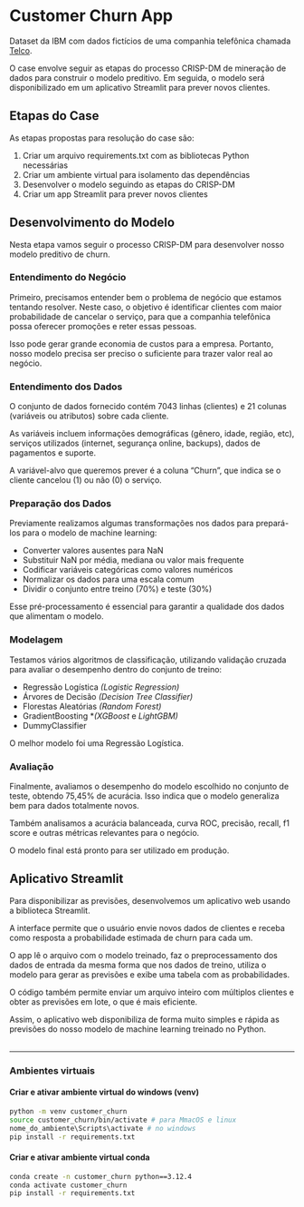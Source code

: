 # Customer Churn App

Dataset da IBM com dados fictícios de uma companhia telefônica chamada [Telco](https://www.kaggle.com/datasets/blastchar/telco-customer-churn).

O case envolve seguir as etapas do processo CRISP-DM de mineração de dados para construir o modelo preditivo. Em seguida, o modelo será disponibilizado em um aplicativo Streamlit para prever novos clientes.

## Etapas do Case

As etapas propostas para resolução do case são:

1. Criar um arquivo requirements.txt com as bibliotecas Python necessárias
2. Criar um ambiente virtual para isolamento das dependências
3. Desenvolver o modelo seguindo as etapas do CRISP-DM
4. Criar um app Streamlit para prever novos clientes

## Desenvolvimento do Modelo

Nesta etapa vamos seguir o processo CRISP-DM para desenvolver nosso modelo preditivo de churn.

### Entendimento do Negócio

Primeiro, precisamos entender bem o problema de negócio que estamos tentando resolver. Neste caso, o objetivo é identificar clientes com maior probabilidade de cancelar o serviço, para que a companhia telefônica possa oferecer promoções e reter essas pessoas.

Isso pode gerar grande economia de custos para a empresa. Portanto, nosso modelo precisa ser preciso o suficiente para trazer valor real ao negócio.

### Entendimento dos Dados

O conjunto de dados fornecido contém 7043 linhas (clientes) e 21 colunas (variáveis ou atributos) sobre cada cliente.

As variáveis incluem informações demográficas (gênero, idade, região, etc), serviços utilizados (internet, segurança online, backups), dados de pagamentos e suporte.

A variável-alvo que queremos prever é a coluna “Churn”, que indica se o cliente cancelou (1) ou não (0) o serviço.

### Preparação dos Dados

Previamente realizamos algumas transformações nos dados para prepará-los para o modelo de machine learning:

* Converter valores ausentes para NaN
* Substituir NaN por média, mediana ou valor mais frequente
* Codificar variáveis categóricas como valores numéricos
* Normalizar os dados para uma escala comum
* Dividir o conjunto entre treino (70%) e teste (30%)

Esse pré-processamento é essencial para garantir a qualidade dos dados que alimentam o modelo.

### Modelagem

Testamos vários algoritmos de classificação, utilizando validação cruzada para avaliar o desempenho dentro do conjunto de treino:

* Regressão Logística *_(Logistic Regression)_*
* Árvores de Decisão *_(Decision Tree Classifier)_*
* Florestas Aleatórias *_(Random Forest)_*
* GradientBoosting *_(XGBoost_ e *_LightGBM_)*
* DummyClassifier

O melhor modelo foi uma Regressão Logística.

### Avaliação

Finalmente, avaliamos o desempenho do modelo escolhido no conjunto de teste, obtendo 75,45% de acurácia. Isso indica que o modelo generaliza bem para dados totalmente novos.

Também analisamos a acurácia balanceada, curva ROC, precisão, recall, f1 score e outras métricas relevantes para o negócio.

O modelo final está pronto para ser utilizado em produção.

## Aplicativo Streamlit

Para disponibilizar as previsões, desenvolvemos um aplicativo web usando a biblioteca Streamlit.

A interface permite que o usuário envie novos dados de clientes e receba como resposta a probabilidade estimada de churn para cada um.

O app lê o arquivo com o modelo treinado, faz o preprocessamento dos dados de entrada da mesma forma que nos dados de treino, utiliza o modelo para gerar as previsões e exibe uma tabela com as probabilidades.

O código também permite enviar um arquivo inteiro com múltiplos clientes e obter as previsões em lote, o que é mais eficiente.

Assim, o aplicativo web disponibiliza de forma muito simples e rápida as previsões do nosso modelo de machine learning treinado no Python. <br>
<br>


---
### Ambientes virtuais

#### Criar e ativar ambiente virtual do windows (venv)

```bash
python -m venv customer_churn
source customer_churn/bin/activate # para MmacOS e linux
nome_do_ambiente\Scripts\activate # no windows
pip install -r requirements.txt
```

#### Criar e ativar ambiente virtual conda

```bash
conda create -n customer_churn python==3.12.4
conda activate customer_churn
pip install -r requirements.txt
```